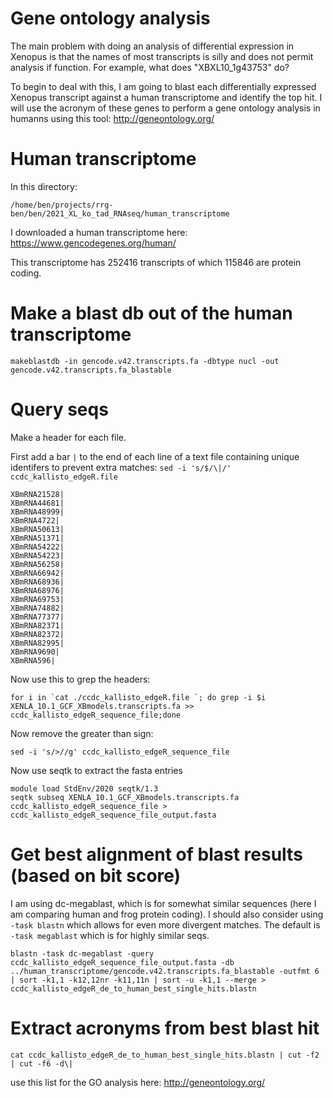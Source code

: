 # Gene ontology analysis

The main problem with doing an analysis of differential expression in Xenopus is that the names of most transcripts is silly and does not permit analysis if function.  For example, what does "XBXL10_1g43753" do?  

To begin to deal with this, I am going to blast each differentially expressed Xenopus transcript against a human transcriptome and identify the top hit.  I will use the acronym of these genes to perform a gene ontology analysis in humanns using this tool: http://geneontology.org/

# Human transcriptome
In this directory:
```
/home/ben/projects/rrg-ben/ben/2021_XL_ko_tad_RNAseq/human_transcriptome
```

I downloaded a human transcriptome here: https://www.gencodegenes.org/human/

This transcriptome has 252416 transcripts of which 115846 are protein coding.

# Make a blast db out of the human transcriptome
```
makeblastdb -in gencode.v42.transcripts.fa -dbtype nucl -out gencode.v42.transcripts.fa_blastable
```

# Query seqs
Make a header for each file. 

First add a bar `|` to the end of each line of a text file containing unique identifers to prevent extra matches:
`sed -i 's/$/\|/' ccdc_kallisto_edgeR.file`

```
XBmRNA21528|
XBmRNA44681|
XBmRNA48999|
XBmRNA4722|
XBmRNA50613|
XBmRNA51371|
XBmRNA54222|
XBmRNA54223|
XBmRNA56258|
XBmRNA66942|
XBmRNA68936|
XBmRNA68976|
XBmRNA69753|
XBmRNA74882|
XBmRNA77377|
XBmRNA82371|
XBmRNA82372|
XBmRNA82995|
XBmRNA9690|
XBmRNA596|
```
Now use this to grep the headers:
```
for i in `cat ./ccdc_kallisto_edgeR.file `; do grep -i $i XENLA_10.1_GCF_XBmodels.transcripts.fa >> ccdc_kallisto_edgeR_sequence_file;done
```
Now remove the greater than sign:
```
sed -i 's/>//g' ccdc_kallisto_edgeR_sequence_file
```
Now use seqtk to extract the fasta entries
```
module load StdEnv/2020 seqtk/1.3
seqtk subseq XENLA_10.1_GCF_XBmodels.transcripts.fa ccdc_kallisto_edgeR_sequence_file > ccdc_kallisto_edgeR_sequence_file_output.fasta
```

# Get best alignment of blast results (based on bit score)
I am using dc-megablast, which is for somewhat similar sequences (here I am comparing human and frog protein coding).  I should also consider using `-task blastn` which allows for even more divergent matches.  The default is `-task megablast` which is for highly similar seqs.
```
blastn -task dc-megablast -query ccdc_kallisto_edgeR_sequence_file_output.fasta -db ../human_transcriptome/gencode.v42.transcripts.fa_blastable -outfmt 6 | sort -k1,1 -k12,12nr -k11,11n | sort -u -k1,1 --merge > ccdc_kallisto_edgeR_de_to_human_best_single_hits.blastn
```
# Extract acronyms from best blast hit
```
cat ccdc_kallisto_edgeR_de_to_human_best_single_hits.blastn | cut -f2 | cut -f6 -d\|
```
use this list for the GO analysis here:  http://geneontology.org/
